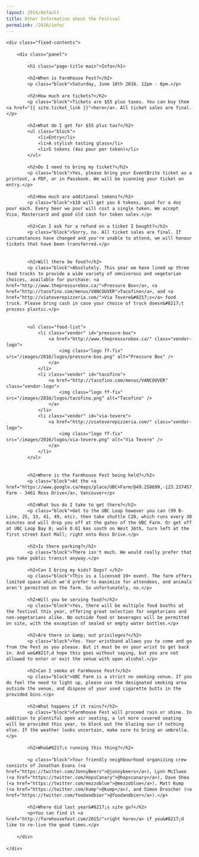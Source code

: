 ```yaml
---
layout: 2016/default
title: Other Information about the Festival
permalink: /2016/info/
---
```


<div class="panel-container one-up">

	<div class="fixed-contents">

		<div class="panel">

		    <h1 class="page-title main">Info</h1>

		    <h2>When is Farmhouse Fest?</h2>
			<p class="block">Saturday, June 18th 2016. 12pm - 6pm.</p>

		    <h2>How much are tickets?</h2>
			<p class="block">Tickets are $55 plus taxes. You can buy them <a href="{{ site.ticket_link }}">here</a>. All ticket sales are final.</p>

		    <h2>What do I get for $55 plus tax?</h2>
		    <ul class="block">
				<li>Entry</li>
				<li>A stylish tasting glass</li>
				<li>5 tokens (4oz pour per token)</li>
			</ul>

			<h2>Do I need to bring my ticket?</h2>
			<p class="block">Yes, please bring your EventBrite ticket as a printout, a PDF, or in Passbook. We will be scanning your ticket on entry.</p>

		    <h2>How much are additional tokens?</h2>
			<p class="block">$10 will get you 6 tokens, good for a 4oz pour each. Every beer we pour will cost a single token. We accept Visa, Mastercard and good old cash for token sales.</p>

		    <h2>Can I ask for a refund on a ticket I bought?</h2>
			<p class="block">Sorry, no. All ticket sales are final. If circumstances have changed and you're unable to attend, we will honour tickets that have been transferred.</p>


		    <h2>Will there be food?</h2>
			<p class="block">Absolutely. This year we have lined up three food trucks to provide a wide variety of omnivorous and vegetarian choices, available for purchase: <a href="http://www.thepressurebox.ca/">Pressure Box</a>, <a href="http://tacofino.com/menus/VANCOUVER">Tacofino</a>, and <a href="http://viateverepizzeria.com/">Via Tevere&#8217;s</a> food truck. Please bring cash in case your choice of truck doesn&#8217;t process plastic.</p>


			<ul class="food-list">
				<li class="vendor" id="pressure-box">
					<a href="http://www.thepressurebox.ca/" class="vendor-logo">
						<img class="logo ff-fix" src="/images/2016/logos/pressure-box.png" alt="Pressure Box" />
					</a>
				</li>
				<li class="vendor" id="tacofino">
					<a href="http://tacofino.com/menus/VANCOUVER" class="vendor-logo">
						<img class="logo ff-fix" src="/images/2016/logos/tacofino.png" alt="Tacofino" />
					</a>
				</li>
				<li class="vendor" id="via-tevere">
					<a href="http://viateverepizzeria.com/" class="vendor-logo">
						<img class="logo ff-fix" src="/images/2016/logos/via-tevere.png" alt="Via Tevere" />
					</a>
				</li>
			</ul>


		    <h2>Where is the Farmhouse Fest being held?</h2>
			<p class="block">At the <a href="https://www.google.ca/maps/place/UBC+Farm/@49.250699,-123.237457,14z/data=!4m2!3m1!1s0x548672d4799fae1f:0xe9b92d59922eb0d">UBC Farm - 3461 Ross Drive</a>, Vancouver</p>

		    <h2>What bus do I take to get there?</h2>
			<p class="block">Get to the UBC Loop however you can (99 B-Line, 25, 33, 41, 49, etc), then take shuttle C20, which runs every 30 minutes and will drop you off at the gates of the UBC Farm. Or get off at UBC Loop Bay 8; walk 0.61 kms south on West 16th, turn left at the first street East Mall; right onto Ross Drive.</p>

		    <h2>Is there parking?</h2>
			<p class="block">There isn't much. We would really prefer that you take public transit anyway.</p>

		    <h2>Can I bring my kids? Dogs? </h2>
			<p class="block">This is a licensed 19+ event. The farm offers limited space which we'd prefer to maximize for attendees, and animals aren't permitted on the farm. So unfortunately, no.</p>

		    <h2>Will you be serving food?</h2>
			<p class="block">Yes, there will be multiple food booths at the festival this year, offering great selection for vegetarians and non-vegetarians alike. No outside food or beverages will be permitted on site, with the exception of sealed or empty water bottles.</p>

		    <h2>Are there in &amp; out privileges?</h2>
			<p class="block">Yes. Your wristband allows you to come and go from the Fest as you please. But it must be on your wrist to get back in. And we&#8217;d hope this goes without saying, but you are not allowed to enter or exit the venue with open alcohol.</p>

		    <h2>Can I smoke at Farmhouse Fest?</h2>
			<p class="block">UBC Farm is a strict no smoking venue. If you do feel the need to light up, please use the designated smoking area outside the venue, and dispose of your used cigarette butts in the provided bins.</p>

		    <h2>What happens if it rains?</h2>
			<p class="block">Farmhouse Fest will proceed rain or shine. In addition to plentiful open air seating, a lot more covered seating will be provided this year, to block out the blazing sun if nothing else. If the weather looks uncertain, make sure to bring an umbrella.</p>

		    <h2>Who&#8217;s running this thing?</h2>

			<p class="block">Your friendly neighbourhood organizing crew consists of Jonathan Evans (<a href="https://twitter.com/JonnyBeers">@jonnybeers</a>), Lynn McIlwee (<a href="https://twitter.com/HopsCanary">@hopscanary</a>), Dave Shea (<a href="https://twitter.com/mezzoblue">@mezzoblue</a>), Matt Kump (<a href="https://twitter.com/kump">@kump</a>), and Simon Droscher (<a href="https://twitter.com/foodandbier">@foodandbier</a>).</p>

		    <h2>Where did last year&#8217;s site go?</h2>
		    <p>You can find it <a href="http://farmhousefest.com/2015/">right here</a> if you&#8217;d like to re-live the good times.</p>
			
		</div>

	</div>
</div>